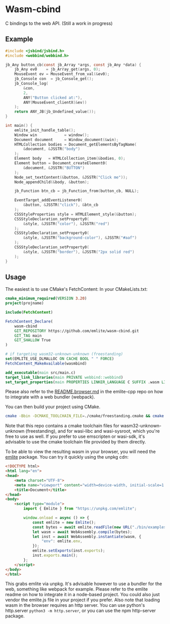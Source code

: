 # Wasm-cbind

C bindings to the web API.
(Still a work in progress)

## Example

```c
#include <jsbind/jsbind.h>
#include <webbind/webbind.h>

jb_Any button_cb(const jb_Array *args, const jb_Any *data) {
    jb_Any ev0    = jb_Array_get(args, 0);
    MouseEvent ev = MouseEvent_from_val(&ev0);
    jb_Console con  = jb_Console_get();
    jb_Console_log(
        &con,
        2,
        ANY("Button clicked at:"),
        ANY(MouseEvent_clientX(&ev))
    );
    return ANY_JB(jb_Undefined_value());
}

int main() {
    emlite_init_handle_table();
    Window win            = window();
    Document document     = Window_document(&win);
    HTMLCollection bodies = Document_getElementsByTagName(
        &document, &JSSTR("body")
    );
    Element body   = HTMLCollection_item(&bodies, 0);
    Element button = Document_createElement0(
        &document, &JSSTR("BUTTON")
    );
    Node_set_textContent(&button, &JSSTR("Click me"));
    Node_appendChild(&body, &button);

    jb_Function btn_cb = jb_Function_from(button_cb, NULL);

    EventTarget_addEventListener0(
        &button, &JSSTR("click"), &btn_cb
    );
    CSSStyleProperties style = HTMLElement_style(&button);
    CSSStyleDeclaration_setProperty0(
        &style, &JSSTR("color"), &JSSTR("red")
    );
    CSSStyleDeclaration_setProperty0(
        &style, &JSSTR("background-color"), &JSSTR("#aaf")
    );
    CSSStyleDeclaration_setProperty0(
        &style, &JSSTR("border"), &JSSTR("2px solid red")
    );
}
```

## Usage
The easiest is to use CMake's FetchContent:
In your CMakeLists.txt:
```cmake
cmake_minimum_required(VERSION 3.20)
project(projname)

include(FetchContent)

FetchContent_Declare(
    wasm-cbind
    GIT_REPOSITORY https://github.com/emlite/wasm-cbind.git
    GIT_TAG main
    GIT_SHALLOW True
)

# if targeting wasm32-unknown-unknown (freestanding)
set(EMLITE_USE_DLMALLOC ON CACHE BOOL " " FORCE)
FetchContent_MakeAvailable(wasmbind)

add_executable(main src/main.c)
target_link_libraries(main PRIVATE webbind::webbind)
set_target_properties(main PROPERTIES LINKER_LANGUAGE C SUFFIX .wasm LINK_FLAGS "-Wl,--no-entry,--allow-undefined,--export=main,--export-table,--import-memory,--export-memory,--strip-all")
```

Please also refer to the [README.browser.md](https://github.com/emlite/emlite-cpp/blob/main/README.browser.md) in the emlite-cpp repo on how to integrate with a web bundler (webpack).

You can then build your project using CMake.
```bash
cmake -Bbin -DCMAKE_TOOLCHAIN_FILE=./cmake/freestanding.cmake && cmake --build bin
```
Note that this repo contains a cmake toolchain files for wasm32-unknown-unknown (freestanding), and for wasi-libc and wasi-sysroot, which you're free to use as well. If you prefer to use emscripten or wasi-sdk, it's advisable to use the cmake toolchain file provided by them directly.

To be able to view the resulting wasm in your browser, you will need the [emlite](https://github.com/emlite/emlite-js) package. You can try it quickly using the unpkg cdn:
```html
<!DOCTYPE html>
<html lang="en">
<head>
    <meta charset="UTF-8">
    <meta name="viewport" content="width=device-width, initial-scale=1.0">
    <title>Document</title>
</head>
<body>
    <script type="module">
        import { Emlite } from "https://unpkg.com/emlite";

        window.onload = async () => {
            const emlite = new Emlite();
            const bytes = await emlite.readFile(new URL("./bin/examples/button.wasm", import.meta.url));
            let wasm = await WebAssembly.compile(bytes);
            let inst = await WebAssembly.instantiate(wasm, {
                "env": emlite.env,
            });
            emlite.setExports(inst.exports);
            inst.exports.main();
        };
    </script>
</body>
</html>
```
This grabs emlite via unpkg. It's advisable however to use a bundler for the web, something like webpack for example. Please refer to the emlite readme on how to integrate it in a node-based project. You could also just vendor the emlite.js file in your project if you prefer.
Also note that loading wasm in the browser requires an http server. You can use python's http.server `python3 -m http.server`, or you can use the npm http-server package.

